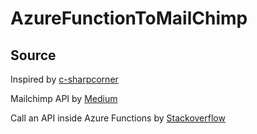 # AzureFunctionToMailChimp

## Source  

Inspired by [c-sharpcorner](https://www.c-sharpcorner.com/article/creating-a-rest-api-with-azure-functions/)

Mailchimp API by [Medium](https://medium.com/@dddotcom/intro-to-mailchimp-api-3-0-adding-members-to-a-mailing-list-and-testing-with-postman-f056d900e0d9) 

Call an API inside Azure Functions by [Stackoverflow](https://stackoverflow.com/questions/56288606/best-approach-to-call-web-api-from-azure-function)